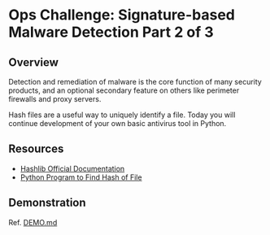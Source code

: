 # Ops Challenge: Signature-based Malware Detection Part 2 of 3

## Overview

Detection and remediation of malware is the core function of many security products, and an optional secondary feature on others like perimeter firewalls and proxy servers.

Hash files are a useful way to uniquely identify a file. Today you will continue development of your own basic antivirus tool in Python.

## Resources

- [Hashlib Official Documentation](https://docs.python.org/3/library/hashlib.html)
- [Python Program to Find Hash of File](https://www.programiz.com/python-programming/examples/hash-file)

## Demonstration

Ref. [DEMO.md](DEMO.md)
